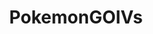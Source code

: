 ---
title: PokemonGOIVs
crosslinks:
- TheSilphRoad
- pokemongo
- GoIV
- pokemongodev
- PokemonGOToronto
- pokemongocirclejerk
- pokedesk
- '923'
---